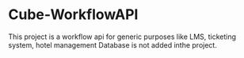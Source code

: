 # Cube-WorkflowAPI
This project is a workflow api for generic purposes like LMS, ticketing system, hotel management
Database is not added inthe project.
